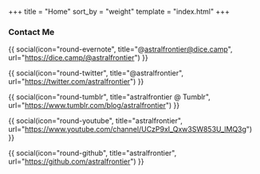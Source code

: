 +++
title = "Home"
sort_by = "weight"
template = "index.html"
+++

### Contact Me

{{ social(icon="round-evernote", title="@astralfrontier@dice.camp", url="https://dice.camp/@astralfrontier") }}

{{ social(icon="round-twitter", title="@astralfrontier", url="https://twitter.com/astralfrontier") }}

{{ social(icon="round-tumblr", title="astralfrontier @ Tumblr", url="https://www.tumblr.com/blog/astralfrontier") }}

{{ social(icon="round-youtube", title="astralfrontier", url="https://www.youtube.com/channel/UCzP9xI_Qxw3SW853U_lMQ3g") }}

{{ social(icon="round-github", title="astralfrontier", url="https://github.com/astralfrontier") }}